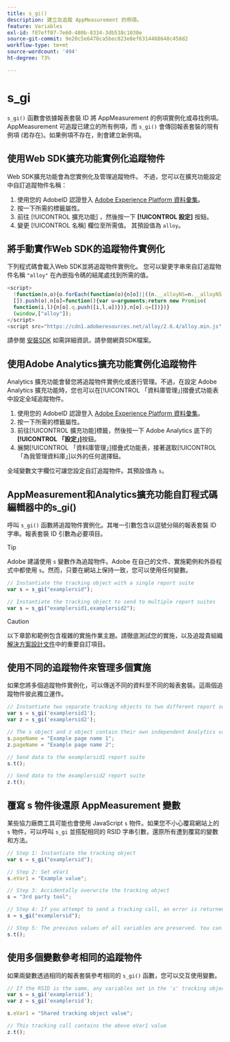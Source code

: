 ```yaml
---
title: s_gi()
description: 建立及追蹤 AppMeasurement 的例項。
feature: Variables
exl-id: f87eff07-7e60-480b-8334-3db538c1030e
source-git-commit: 9e20c5e6470ca5bec823e8ef6314468648c458d2
workflow-type: tm+mt
source-wordcount: '494'
ht-degree: 73%

---
```


# s_gi

`s_gi()` 函數會依據報表套裝 ID 將 AppMeasurement 的例項實例化或尋找例項。AppMeasurement 可追蹤已建立的所有例項，而 `s_gi()` 會傳回報表套裝的現有例項 (若存在)。如果例項不存在，則會建立新例項。

## 使用Web SDK擴充功能實例化追蹤物件

Web SDK擴充功能會為您實例化及管理追蹤物件。 不過，您可以在擴充功能設定中自訂追蹤物件名稱：

1. 使用您的 AdobeID 認證登入 [Adobe Experience Platform 資料彙集](https://experience.adobe.com/data-collection)。
1. 按一下所需的標籤屬性。
1. 前往 [!UICONTROL 擴充功能] ，然後按一下 **[!UICONTROL 設定]** 按鈕。
1. 變更 [!UICONTROL 名稱] 欄位至所需值。 其預設值為 `alloy`。

## 將手動實作Web SDK的追蹤物件實例化

下列程式碼會載入Web SDK並將追蹤物件實例化。 您可以變更字串來自訂追蹤物件名稱 `"alloy"` 在內嵌指令碼的結尾處找到所需的值。

```js
<script>
  !function(n,o){o.forEach(function(o){n[o]||((n.__alloyNS=n.__alloyNS||
  []).push(o),n[o]=function(){var u=arguments;return new Promise(
  function(i,l){n[o].q.push([i,l,u])})},n[o].q=[])})}
  (window,["alloy"]);
</script>
<script src="https://cdn1.adoberesources.net/alloy/2.6.4/alloy.min.js" async></script>
```

請參閱 [安裝SDK](https://experienceleague.adobe.com/docs/experience-platform/edge/fundamentals/installing-the-sdk.html?lang=zh-Hant) 如需詳細資訊，請參閱網頁SDK檔案。

## 使用Adobe Analytics擴充功能實例化追蹤物件

Analytics 擴充功能會替您將追蹤物件實例化或進行管理。不過，在設定 Adobe Analytics 擴充功能時，您也可以在[!UICONTROL 「資料庫管理」]摺疊式功能表中設定全域追蹤物件。

1. 使用您的 AdobeID 認證登入 [Adobe Experience Platform 資料彙集](https://experience.adobe.com/data-collection)。
1. 按一下所需的標籤屬性。
1. 前往[!UICONTROL 擴充功能]標籤，然後按一下 Adobe Analytics 底下的&#x200B;**[!UICONTROL 「設定」]**&#x200B;按鈕。
1. 展開[!UICONTROL 「資料庫管理」]摺疊式功能表，接著選取[!UICONTROL 「為我管理資料庫」]以外的任何選擇鈕。

全域變數文字欄位可讓您設定自訂追蹤物件。其預設值為 `s`。

## AppMeasurement和Analytics擴充功能自訂程式碼編輯器中的s_gi()

呼叫 `s_gi()` 函數將追蹤物件實例化。其唯一引數包含以逗號分隔的報表套裝 ID 字串。報表套裝 ID 引數為必要項目。

>[!TIP]
>
>Adobe 建議使用 `s` 變數作為追蹤物件。Adobe 在自己的文件、實施範例和外掛程式中都使用 `s`。然而，只要在網站上保持一致，您可以使用任何變數。

```js
// Instantiate the tracking object with a single report suite
var s = s_gi("examplersid");

// Instantiate the tracking object to send to multiple report suites
var s = s_gi("examplersid1,examplersid2");
```

>[!CAUTION]
>
> 以下章節和範例包含複雜的實施作業主題。請徹底測試您的實施，以及追蹤貴組織[解決方案設計文件](../../prepare/solution-design.md)中的重要自訂項目。

## 使用不同的追蹤物件來管理多個實施

如果您將多個追蹤物件實例化，可以傳送不同的資料至不同的報表套裝。這兩個追蹤物件彼此獨立運作。

```js
// Instantiate two separate tracking objects to two different report suites
var s = s_gi('examplersid1');
var z = s_gi('examplersid2');

// The s object and z object contain their own independent Analytics variables simultaneously
s.pageName = "Example page name 1";
z.pageName = "Example page name 2";

// Send data to the examplersid1 report suite
s.t();

// Send data to the examplersid2 report suite
z.t();
```

## 覆寫 s 物件後還原 AppMeasurement 變數

某些協力廠商工具可能也會使用 JavaScript `s` 物件。如果您不小心覆寫網站上的 `s` 物件，可以呼叫 `s_gi` 並搭配相同的 RSID 字串引數，還原所有遭到覆寫的變數和方法。

```js
// Step 1: Instantiate the tracking object
var s = s_gi("examplersid");

// Step 2: Set eVar1
s.eVar1 = "Example value";

// Step 3: Accidentally overwrite the tracking object
s = "3rd party tool";

// Step 4: If you attempt to send a tracking call, an error is returned. Instead, re-instantiate the tracking object
s = s_gi("examplersid");

// Step 5: The previous values of all variables are preserved. You can send a tracking call and eVar1 is correctly set
s.t();
```

## 使用多個變數參考相同的追蹤物件

如果兩變數透過相同的報表套裝參考相同的 `s_gi()` 函數，您可以交互使用變數。

```js
// If the RSID is the same, any variables set in the 's' tracking object also get set in 'z' tracking object
var s = s_gi('examplersid');
var z = s_gi('examplersid');

s.eVar1 = "Shared tracking object value";

// This tracking call contains the above eVar1 value
z.t();
```
